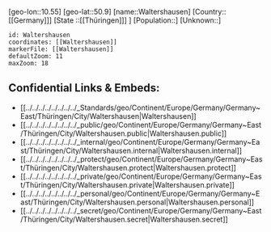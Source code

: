 ﻿---
location: [50.9,10.55]
mapzoom: [7,12] 
mapmarker: city 
type: City
tags:
- geo/City


SpocWebEntityId: 35430
isDeleted: false
confidential: public

---
[geo-lon::10.55]
[geo-lat::50.9]
[name::Waltershausen]
[Country::[[Germany]]]
[State ::[[Thüringen]]] ]
[Population::]
[Unknown::]


```leaflet
id: Waltershausen
coordinates: [[Waltershausen]]
markerFile: [[Waltershausen]]
defaultZoom: 11 
maxZoom: 18
```


## Confidential Links & Embeds: 
- [[../../../../../../../../_Standards/geo/Continent/Europe/Germany/Germany~East/Thüringen/City/Waltershausen|Waltershausen]] 
- [[../../../../../../../../_public/geo/Continent/Europe/Germany/Germany~East/Thüringen/City/Waltershausen.public|Waltershausen.public]] 
- [[../../../../../../../../_internal/geo/Continent/Europe/Germany/Germany~East/Thüringen/City/Waltershausen.internal|Waltershausen.internal]] 
- [[../../../../../../../../_protect/geo/Continent/Europe/Germany/Germany~East/Thüringen/City/Waltershausen.protect|Waltershausen.protect]] 
- [[../../../../../../../../_private/geo/Continent/Europe/Germany/Germany~East/Thüringen/City/Waltershausen.private|Waltershausen.private]] 
- [[../../../../../../../../_personal/geo/Continent/Europe/Germany/Germany~East/Thüringen/City/Waltershausen.personal|Waltershausen.personal]] 
- [[../../../../../../../../_secret/geo/Continent/Europe/Germany/Germany~East/Thüringen/City/Waltershausen.secret|Waltershausen.secret]] 
